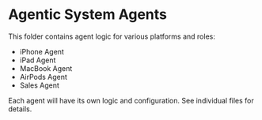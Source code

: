# Agentic System Agents

This folder contains agent logic for various platforms and roles:

- iPhone Agent
- iPad Agent
- MacBook Agent
- AirPods Agent
- Sales Agent

Each agent will have its own logic and configuration. See individual files for details.
